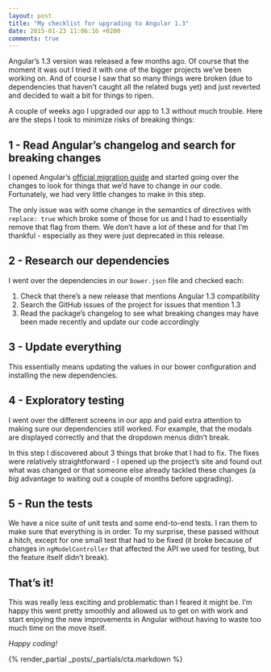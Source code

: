 ```yaml
---
layout: post
title: "My checklist for upgrading to Angular 1.3"
date: 2015-01-23 11:06:16 +0200
comments: true
---
```


Angular’s 1.3 version was released a few months ago. Of course that the moment it was out I tried it with one of the bigger projects we’ve been working on. And of course I saw that so many things were broken (due to dependencies that haven’t caught all the related bugs yet) and just reverted and decided to wait a bit for things to ripen.

A couple of weeks ago I upgraded our app to 1.3 without much trouble. Here are the steps I took to minimize risks of breaking things:

## 1 - Read Angular’s changelog and search for breaking changes

I opened Angular’s [official migration guide](https://docs.angularjs.org/guide/migration#migrating-from-1-2-to-1-3) and started going over the changes to look for things that we’d have to change in our code. Fortunately, we had very little changes to make in this step. 

The only issue was with some change in the semantics of directives with `replace: true` which broke some of those for us and I had to essentially remove that flag from them. We don’t have a lot of these and for that I’m thankful - especially as they were just deprecated in this release.

## 2 - Research our dependencies

I went over the dependencies in our `bower.json` file and checked each:

1. Check that there’s a new release that mentions Angular 1.3 compatibility
1. Search the GitHub issues of the project for issues that mention 1.3
1. Read the package’s changelog to see what breaking changes may have been made recently and update our code accordingly

## 3 - Update everything

This essentially means updating the values in our bower configuration and installing the new dependencies. 

## 4 - Exploratory testing

I went over the different screens in our app and paid extra attention to making sure our dependencies still worked. For example, that the modals are displayed correctly and that the dropdown menus didn’t break.

In this step I discovered about 3 things that broke that I had to fix. The fixes were relatively straightforward - I opened up the project’s site and found out what was changed or that someone else already tackled these changes (a *big* advantage to waiting out a couple of months before upgrading).

## 5 - Run the tests

We have a nice suite of unit tests and some end-to-end tests. I ran them to make sure that everything is in order. To my surprise, these passed without a hitch, except for one small test that had to be fixed (it broke because of changes in `ngModelController` that affected the API we used for testing, but the feature itself didn’t break).

## That’s it!

This was really less exciting and problematic than I feared it might be. I’m happy this went pretty smoothly and allowed us to get on with work and start enjoying the new improvements in Angular without having to waste too much time on the move itself.

*Happy coding!*

{% render_partial _posts/_partials/cta.markdown %}
